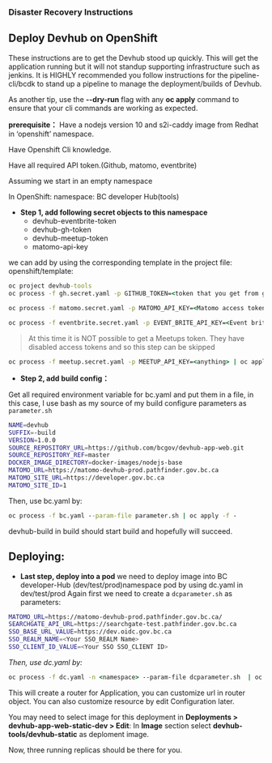 ### Disaster Recovery Instructions


## Deploy Devhub on OpenShift
These instructions are to get the Devhub stood up quickly. This will get the application running but it will not standup supporting infrastructure such as jenkins. It is HIGHLY recommended you follow instructions for the pipeline-cli/bcdk to stand up a pipeline to manage the deployment/builds of Devhub.

As another tip, use the __--dry-run__ flag with any __oc apply__ command to ensure that your cli commands are working as expected.
 
 
**prerequisite：**
Have a nodejs version 10 and s2i-caddy image from Redhat in ‘openshift’ namespace.

Have Openshift Cli knowledge.

Have all required API token.(Github, matomo, eventbrite)

Assuming we start in an empty namespace
 
In OpenShift: namespace: BC developer Hub(tools)  


- **Step 1, add following secret objects to this namespace** 
  * devhub-eventbrite-token
  * devhub-gh-token
  * devhub-meetup-token
  * matomo-api-key

 we can add by using the corresponding template in the project file: openshift/template:

```cmd
oc project devhub-tools
oc process -f gh.secret.yaml -p GITHUB_TOKEN=<token that you get from github> | oc apply -f -
 
oc process -f matomo.secret.yaml -p MATOMO_API_KEY=<Matomo access token> | oc apply -f -

oc process -f eventbrite.secret.yaml -p EVENT_BRITE_API_KEY=<Event brite api key if you have> |oc apply -f -
```
>At this time it is NOT possible to get a Meetups token. They have disabled access tokens and so this step can be skipped 

```cmd
oc process -f meetup.secret.yaml -p MEETUP_API_KEY=<anything> | oc apply -f -
```
 
 
- **Step 2, add build config：**

Get all required environment variable for bc.yaml and put them in a file, in this case, I use bash as my source of my build configure parameters as `parameter.sh`
```sh
NAME=devhub
SUFFIX=-build
VERSION=1.0.0
SOURCE_REPOSITORY_URL=https://github.com/bcgov/devhub-app-web.git
SOURCE_REPOSITORY_REF=master
DOCKER_IMAGE_DIRECTORY=docker-images/nodejs-base
MATOMO_URL=https://matomo-devhub-prod.pathfinder.gov.bc.ca
MATOMO_SITE_URL=https://developer.gov.bc.ca
MATOMO_SITE_ID=1
```

Then, use bc.yaml by:
```cmd
oc process -f bc.yaml --param-file parameter.sh | oc apply -f -
```

devhub-build in build should start build and hopefully will succeed.
 
## Deploying:

- **Last step, deploy into a pod**
we need to deploy image into BC developer-Hub (dev/test/prod)namespace pod by using dc.yaml in dev/test/prod 
Again first we need to create a `dcparameter.sh` as parameters:
```sh
MATOMO_URL=https://matomo-devhub-prod.pathfinder.gov.bc.ca/
SEARCHGATE_API_URL=https://searchgate-test.pathfinder.gov.bc.ca
SSO_BASE_URL_VALUE=https://dev.oidc.gov.bc.ca
SSO_REALM_NAME=<Your SSO_REALM Name>
SSO_CLIENT_ID_VALUE=<Your SSO SSO_CLIENT ID>
```

*Then, use dc.yaml by:*
```cmd
oc process -f dc.yaml -n <namespace> --param-file dcparameter.sh  | oc apply -f -
```
This will create a router for Application, you can customize url in router object.
You can also customize resource by edit Configuration later.

You may need to select image for this deployment in **Deployments > devhub-app-web-static-dev > Edit**: In **Image** section select **devhub-tools/devhub-static** as deploment image.

Now, three running replicas should be there for you.